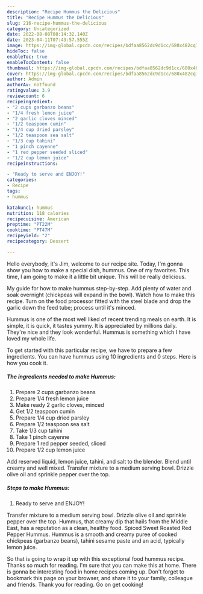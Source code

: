 ```yaml
---
description: "Recipe Hummus the Delicious"
title: "Recipe Hummus the Delicious"
slug: 216-recipe-hummus-the-delicious
category: Uncategorized
date: 2022-08-08T08:14:32.140Z
date: 2023-04-11T07:43:57.555Z
image: https://img-global.cpcdn.com/recipes/bdfaa8562dc9d1cc/680x482cq70/hummus-recipe-main-photo.jpg
hideToc: false
enableToc: true
enableTocContent: false
thumbnail: https://img-global.cpcdn.com/recipes/bdfaa8562dc9d1cc/680x482cq70/hummus-recipe-main-photo.jpg
cover: https://img-global.cpcdn.com/recipes/bdfaa8562dc9d1cc/680x482cq70/hummus-recipe-main-photo.jpg
author: Admin
authorAv: notfound
ratingvalue: 3.9
reviewcount: 6
recipeingredient:
- "2 cups garbanzo beans"
- "1/4 fresh lemon juice"
- "2 garlic cloves minced"
- "1/2 teaspoon cumin"
- "1/4 cup dried parsley"
- "1/2 teaspoon sea salt"
- "1/3 cup tahini"
- "1 pinch cayenne"
- "1 red pepper seeded sliced"
- "1/2 cup lemon juice"
recipeinstructions:

- "Ready to serve and ENJOY!"
categories:
- Recipe
tags:
- hummus

katakunci: hummus 
nutrition: 118 calories
recipecuisine: American
preptime: "PT22M"
cooktime: "PT47M"
recipeyield: "2"
recipecategory: Dessert

---
```



Hello everybody, it's Jim, welcome to our recipe site. Today, I'm gonna show you how to make a special dish, hummus. One of my favorites. This time, I am going to make it a little bit unique. This will be really delicious.

My guide for how to make hummus step-by-step. Add plenty of water and soak overnight (chickpeas will expand in the bowl). Watch how to make this recipe. Turn on the food processor fitted with the steel blade and drop the garlic down the feed tube; process until it&#39;s minced.

Hummus is one of the most well liked of recent trending meals on earth. It is simple, it is quick, it tastes yummy. It is appreciated by millions daily. They're nice and they look wonderful. Hummus is something which I have loved my whole life.


To get started with this particular recipe, we have to prepare a few ingredients. You can have hummus using 10 ingredients and 0 steps. Here is how you cook it.

<!--inarticleads1-->

##### The ingredients needed to make Hummus:

1. Prepare 2 cups garbanzo beans
1. Prepare 1/4 fresh lemon juice
1. Make ready 2 garlic cloves, minced
1. Get 1/2 teaspoon cumin
1. Prepare 1/4 cup dried parsley
1. Prepare 1/2 teaspoon sea salt
1. Take 1/3 cup tahini
1. Take 1 pinch cayenne
1. Prepare 1 red pepper seeded, sliced
1. Prepare 1/2 cup lemon juice


Add reserved liquid, lemon juice, tahini, and salt to the blender. Blend until creamy and well mixed. Transfer mixture to a medium serving bowl. Drizzle olive oil and sprinkle pepper over the top. 

<!--inarticleads2-->

##### Steps to make Hummus:


1. Ready to serve and ENJOY!

Transfer mixture to a medium serving bowl. Drizzle olive oil and sprinkle pepper over the top. Hummus, that creamy dip that hails from the Middle East, has a reputation as a clean, healthy food. Spiced Sweet Roasted Red Pepper Hummus. Hummus is a smooth and creamy puree of cooked chickpeas (garbanzo beans), tahini sesame paste and an acid, typically lemon juice. 

So that is going to wrap it up with this exceptional food hummus recipe. Thanks so much for reading. I'm sure that you can make this at home. There is gonna be interesting food in home recipes coming up. Don't forget to bookmark this page on your browser, and share it to your family, colleague and friends. Thank you for reading. Go on get cooking!
